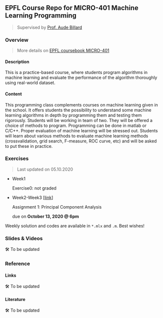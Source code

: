 ## EPFL Course Repo for MICRO-401 Machine Learning Programming

> Supervised by [Prof. Aude Billard](https://people.epfl.ch/aude.billard)

### Overview

> More details on [EPFL coursebook MICRO-401](https://edu.epfl.ch/coursebook/en/machine-learning-programming-MICRO-401)

#### Description

This is a practice-based course, where students program algorithms in machine learning and evaluate the performance of the algorithm thoroughly using real-world dataset.

#### Content

This programming class complements courses on machine learning given in the school. It offers students the possibility to understand some machine learning algorithms in depth by programming them and testing them rigorously. Students will be working in team of two. They will be offered a choice of methods to program. Programming can be done in matlab or C/C++. Proper evaluation of machine learning will be stressed out. Students will learn about various methods to evaluate machine learning methods (crossvalidation, grid search, F-measure, ROC curve, etc) and will be asked to put these in practice.

### Exercises

> Last updated on 05.10.2020

- Week1

  Exercise0: not graded

- Week2-Week3 [[link](https://github.com/hibetterheyj/EPFL_MICRO-401/tree/master/Week3)]

  Assignment 1: Principal Component Analysis
  
  due on **October 13, 2020 @ 6pm**

Weekly solution and codes are available in `*.mlx` and `.m`. Best wishes!

### Slides & Videos

🛠 To be updated

### Reference

#### Links

🛠 To be updated

#### Literature

🛠 To be updated